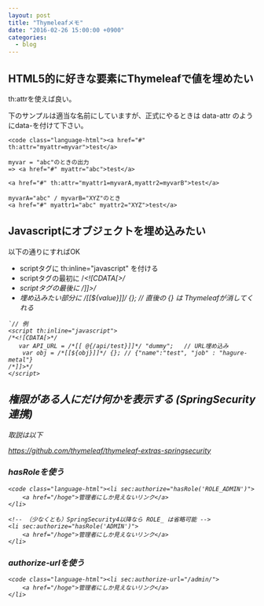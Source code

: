 ```yaml
---
layout: post
title: "Thymeleafメモ"
date: "2016-02-26 15:00:00 +0900"
categories: 
  - blog
---
```

## HTML5的に好きな要素にThymeleafで値を埋めたい

th:attrを使えば良い。  

下のサンプルは適当な名前にしていますが、正式にやるときは data-attr のようにdata-を付けて下さい。  

```
<code class="language-html"><a href="#" th:attr="myattr=myvar">test</a>

myvar = "abc"のときの出力
=> <a href="#" myattr="abc">test</a>

<a href="#" th:attr="myattr1=myvarA,myattr2=myvarB">test</a>

myvarA="abc" / myvarB="XYZ"のとき
<a href="#" myattr1="abc" myattr2="XYZ">test</a>
````

## Javascriptにオブジェクトを埋め込みたい

以下の通りにすればOK  


* scriptタグに th:inline="javascript" を付ける
* scriptタグの最初に /<em><![CDATA[>/
* scriptタグの最後に /<em>]]>/
* 埋め込みたい部分に /<em>[[${value}]]/ {};  // 直後の {} は Thymeleafが消してくれる

```
`// 例
<script th:inline="javascript">
/*<![CDATA[>*/
   var API_URL = /*[[ @{/api/test}]]*/ "dummy";   // URL埋め込み
   	var obj = /*[[${obj}]]*/ {}; // {"name":"test", "job" : "hagure-metal"}
/*]]>*/
</script>
````

## 権限がある人にだけ何かを表示する (SpringSecurity連携)

取説は以下  

<a href="https://github.com/thymeleaf/thymeleaf-extras-springsecurity">https://github.com/thymeleaf/thymeleaf-extras-springsecurity  

### hasRoleを使う
```
<code class="language-html"><li sec:authorize="hasRole('ROLE_ADMIN')">
    <a href="/hoge">管理者にしか見えないリンク</a>
</li>

<!-- （少なくとも）SpringSecurity4以降なら ROLE_ は省略可能 -->
<li sec:authorize="hasRole('ADMIN')">
    <a href="/hoge">管理者にしか見えないリンク</a>
</li>
````

### authorize-urlを使う
```
<code class="language-html"><li sec:authorize-url="/admin/">
    <a href="/hoge">管理者にしか見えないリンク</a>
</li>
````

